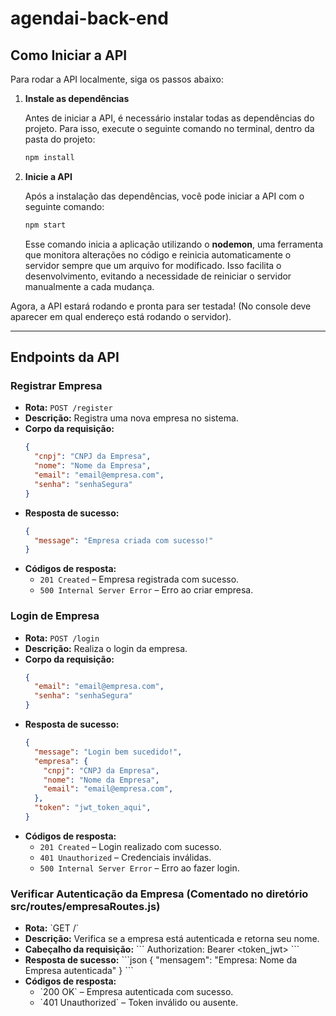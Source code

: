 # agendai-back-end

## Como Iniciar a API

Para rodar a API localmente, siga os passos abaixo:

1. **Instale as dependências**
   
   Antes de iniciar a API, é necessário instalar todas as dependências do projeto. Para isso, execute o seguinte comando no terminal, dentro da pasta do projeto:
   
   ```sh
   npm install
   ```

2. **Inicie a API**
   
   Após a instalação das dependências, você pode iniciar a API com o seguinte comando:
   
   ```sh
   npm start
   ```
   
   Esse comando inicia a aplicação utilizando o **nodemon**, uma ferramenta que monitora alterações no código e reinicia automaticamente o servidor sempre que um arquivo for modificado. Isso facilita o desenvolvimento, evitando a necessidade de reiniciar o servidor manualmente a cada mudança.

Agora, a API estará rodando e pronta para ser testada! (No console deve aparecer em qual endereço está rodando o servidor).

---

## Endpoints da API

### Registrar Empresa

- **Rota:** `POST /register`
- **Descrição:** Registra uma nova empresa no sistema.
- **Corpo da requisição:**
  ```json
  {
    "cnpj": "CNPJ da Empresa",
    "nome": "Nome da Empresa",
    "email": "email@empresa.com",
    "senha": "senhaSegura"
  }
  ```
- **Resposta de sucesso:**
  ```json
  {
    "message": "Empresa criada com sucesso!"
  }
  ```
- **Códigos de resposta:**
  - `201 Created` – Empresa registrada com sucesso.
  - `500 Internal Server Error` – Erro ao criar empresa.

### Login de Empresa

- **Rota:** `POST /login`
- **Descrição:** Realiza o login da empresa.
- **Corpo da requisição:**
  ```json
  {
    "email": "email@empresa.com",
    "senha": "senhaSegura"
  }
  ```
- **Resposta de sucesso:**
  ```json
  {
    "message": "Login bem sucedido!",
    "empresa": {
      "cnpj": "CNPJ da Empresa",
      "nome": "Nome da Empresa",
      "email": "email@empresa.com",
    },
    "token": "jwt_token_aqui",
  }
  ```
- **Códigos de resposta:**
  - `201 Created` – Login realizado com sucesso.
  - `401 Unauthorized` – Credenciais inválidas.
  - `500 Internal Server Error` – Erro ao fazer login.

### Verificar Autenticação da Empresa (Comentado no diretório src/routes/empresaRoutes.js)

- **Rota:** \`GET /\`
- **Descrição:** Verifica se a empresa está autenticada e retorna seu nome.
- **Cabeçalho da requisição:**
  \`\`\`
  Authorization: Bearer <token_jwt>
  \`\`\`
- **Resposta de sucesso:**
  \`\`\`json
  {
    \"mensagem\": \"Empresa: Nome da Empresa autenticada\"
  }
  \`\`\`
- **Códigos de resposta:**
  - \`200 OK\` – Empresa autenticada com sucesso.
  - \`401 Unauthorized\` – Token inválido ou ausente.